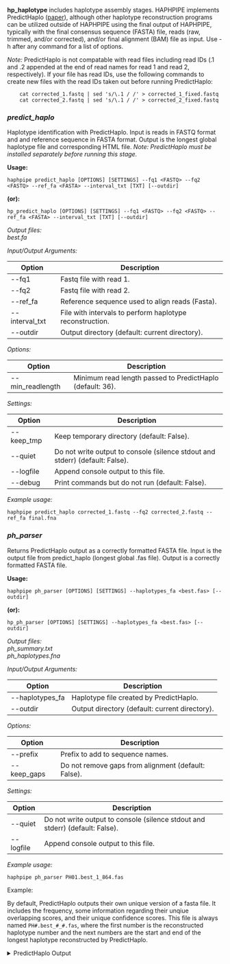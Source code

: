 **hp_haplotype** includes haplotype assembly stages. HAPHPIPE implements PredictHaplo ([paper](https://www.ncbi.nlm.nih.gov/pubmed/26355517)), although other haplotype reconstruction programs can be utilized outside of HAPHPIPE using the final output of HAPHPIPE, typically with the final consensus sequence (FASTA) file, reads (raw, trimmed, and/or corrected), and/or final alignment (BAM) file as input.
Use -h after any command for a list of options. 

_Note:_ PredictHaplo is not compatable with read files including read IDs (.1 and .2 appended at the end of read names for read 1 and read 2, respectively). If your file has read IDs, use the following commands to create new files with the read IDs taken out before running PredictHaplo:
```
	cat corrected_1.fastq | sed 's/\.1 / /' > corrected_1_fixed.fastq
	cat corrected_2.fastq | sed 's/\.1 / /' > corrected_2_fixed.fastq
```

### *predict_haplo*
Haplotype identification with PredictHaplo. Input is reads in FASTQ format and and reference sequence in FASTA format. Output is the longest global haplotype file and corresponding HTML file. _Note: PredictHaplo must be installed separately before running this stage._ 

**Usage:**

`haphpipe predict_haplo [OPTIONS] [SETTINGS] --fq1 <FASTQ> --fq2 <FASTQ> --ref_fa <FASTA> --interval_txt [TXT] [--outdir]`

**(or):**

`hp_predict_haplo [OPTIONS] [SETTINGS] --fq1 <FASTQ> --fq2 <FASTQ> --ref_fa <FASTA> --interval_txt [TXT] [--outdir]`

*Output files:* <br> *best.fa*

*Input/Output Arguments:* 

Option         | Description
---------------|-------------
--fq1          | Fastq file with read 1.
--fq2          | Fastq file with read 2.
--ref_fa       | Reference sequence used to align reads (Fasta).
--interval_txt | File with intervals to perform haplotype reconstruction.
--outdir       | Output directory (default: current directory).

*Options:*

Option           | Description
-----------------|-------------
--min_readlength | Minimum read length passed to PredictHaplo (default: 36).

*Settings:*

Option      | Description
------------|-------------
--keep_tmp  | Keep temporary directory (default: False).
--quiet     | Do not write output to console (silence stdout and stderr) (default: False).
--logfile   | Append console output to this file.
--debug     | Print commands but do not run (default: False).


_Example usage:_

```
haphpipe predict_haplo corrected_1.fastq --fq2 corrected_2.fastq --ref_fa final.fna
```

### *ph_parser*
Returns PredictHaplo output as a correctly formatted FASTA file. Input is the output file from predict_haplo (longest global .fas file). Output is a correctly formatted FASTA file.

**Usage:**

`haphpipe ph_parser [OPTIONS] [SETTINGS] --haplotypes_fa <best.fas> [--outdir]`

**(or):**

`hp_ph_parser [OPTIONS] [SETTINGS] --haplotypes_fa <best.fas> [--outdir]`


*Output files:* <br> *ph_summary.txt* <br> *ph_haplotypes.fna*

*Input/Output Arguments:* 

Option          | Description
----------------|-------------
--haplotypes_fa | Haplotype file created by PredictHaplo.
--outdir        | Output directory (default: current directory).

*Options:*

Option      | Description
------------|-------------
--prefix    | Prefix to add to sequence names.
--keep_gaps | Do not remove gaps from alignment (default: False).

*Settings:*

Option    | Description
----------|-------------
--quiet   | Do not write output to console (silence stdout and stderr) (default: False).
--logfile |Append console output to this file.



_Example usage:_
```
haphpipe ph_parser PH01.best_1_864.fas
```

Example:

By default, PredictHaplo outputs their own unique version of a fasta file. It includes the frequency, some information regarding their unqiue overlapping scores, and their unique confidence scores. This file is always named `PH#.best_#_#.fas`, where the first number is the reconstructed haplotype number and the next numbers are the start and end of the longest haplotype reconstructed by PredictHaplo.

<details>
  <summary>PredictHaplo Output</summary>
```
	$ cat PH01.best_1_1208.fas
	>reconstructed_0
	;Freq:0.190638
	;Overlap quality scores (5,10):1,1
	;Confidence scores
	;~~~~~~~~~~~~~~~~~~~~~~~~~~~~~~~~~~~~~~~~n7~~~y~~~~~t~~~i~jjk~~zz
	;~~~~{~~~~~N{~{~Sx~~~~~~z~K~F~~~~~~~y~~~~~~~|~~F~wx|~~{~~|~~s<|]~~~~~~
	;~m~kj|{|v~{|_`~~~z~~~~~~~jy{y~~~~~a~__~~|~~~~~{wXZ~}~~~qm~xV~~~~~~~}~
	;Q~}~y||~~~}}~~~z~~~~~~{}A~}b|~~u~~|}}|~}}z~}bx~~n||~~||{~}~~d}~bz~~~}
	;|~}}~~~}~~~{|}}g{~~~}~r~}}~~~~u~~{kx{~}~}~|~}~}{}~}~}||~~~~[~}~}}~~~~
	;~~}~~~U||U}~|}}~~}}~~~~}u~b|}~w~~~~~{}|wv~}Dxzp{|}~@~~P~}~}~V~~z}~|ry
	;q~}|}~}~~}t~o~}~f}~~}{~~~}~{~~~~~~~}~~}~~|~~~M~~}~}x~}c~}^v~~~yzA~}~}
	;y}~z}~~~~~~~~~{z~~}~~~}~{}~~~~~}~~~~~~~|~~v~~}~~|y~]|{~||~~~~~~~~||~~
	;Y||~~|Q~|~~~|~~~~~|~~~z~~z~{{{y~~~~~~~~~~w{{~wz|~Z|~z|~~}p|~~|}}~~x}}
	;z}~}}|a|}}}}{}|~~}}~}}~}~{~|~}}~}{}|}|}}}~|}}}}{}}}|}}|}|}}}|}}}}~}}}
	;||}}}}{}}~}~}}}}}}}}}}}~}}}}}}}}}}}}}}}}}y}~}}}}}}}}}}~|}}}}|}}}}|}}}
	;}}}}}}}}|}}}}}}}}~}}}}}}|}}}}}}}}|}}}}}|}}}}|~|}}}}{}}}}}}}}}}}}}}}}}
	;}}=}}}{}}}}}}}}}}}}}}}}}}}}}}}}~||}}|~}}}}}{}}}}}|}}|}}}}}}}}}}}}}|}}
	;|}~}}}}|}}}}}}}}|}|~J}}}}}}~}}}}}}}}}}}}}}}}}}}}|}}`~}}}}|}}}}}}}}}}~
	;|}}}}}}}}}}}~}}}|}}}}}}}}}}|}}}}}}}}}}}t}}{}`}}}}}}|}~}~}|~}}}|k}}}}}
	;|}|~}}|}}~}}~}|}}z}}}}}}}}}}}}}}~}}~}}}~~}|}}}~}}}}}}}}~}~}}||~~}~z}}
	;~~}~}||~|~}|{}||~|z~~||}~|~}}|}~~}|}}~}}|}z~~~~{~}{}~y~~~~~{|}}~~|y~~
	;~|~~||~~~~~~~|n~~{~~~~~~~~~~~~~~~
	;EndOfComments
	ACCAAATGAAAGATTGTACTGAGAGACAGGCTAATTTTTTAGGGAATATCTGGCCTTCCCGCAAGGGAAG
	GCCAGGGAACTTTCCTCAGAGCAGGCTAGAGCCAACAGCCCCACCAGAAGAGAGCTTCAGGCTTGGGGAA
	GCAACAACAAAGCCCTCTCAGAAACAGGAGCCAATAGACAAGGAAATGTATCCTTTAACTTCCCTCAGAT
	CACTCTTTGGCAACGACCCCTTGTCACAATAAAGATAGGGGAGCAACTAAAGGAAGCCCTGTTAGATACA
	GGAGCAGATGATACAGTATTAGAAGAAATGAATTTGCCAGGAAGATGGAAACCAAGAATGATAGGGGGAA
	TCGGGGGTTTTATCAAAGTAAGACAGTATGATCAGATAGCCATAGACATCTGTGGCCATAAAGCTATAGG
	TACAGTATTAGTAGGACCTACACCTGTCAACATAATTGGAAGAAATCTGTTGACTCAGCTTGGTTGCACT
	TTAAATTTTCCCATTAGTCCTATTGAAACTGTACCAGTAAAATTGAAGCCAGGAATGGATGGCCCAAAGG
	TTAAACAATGGCCATTGACAGAAGAAAAAATAAAAGCATTAGTAGAAATTTGTACAGAAATGGAAAAAGA
	AGGGAAAATTTCAAAAATTGGGCCTGAAAATCCATACAATACTCCAGTATTTGCCATAAGGAAAAAAGAC
	AGTACTAAATGGAGAAAATTAGTAGATTTCAGAGAACTTAATAAGAGAACTCAGGACTTCTGGGAAGTCC
	AATTAGGAATACCACATCCCTCAGGGTTAAAAAAGAAAAAATCAGTAACAGTACTGGATGCGGGTGATGC
	ATATTTTTCAGTTCCCTTAGATGAAGACTTCAGAAAGTATACTGCATTTACCATACCTAGTGTAAACAAT
	GAGACACTAGGGATTAGGTATCAGTACAATGTGCTTCCACAAGGATGGAAAGGATCACCAGCAATATTCC
	AAGCTAGCATGACAAAAATCTTAGAGCCTTTTAGAAAACAAAATCCAGACATAGTTATCTATCAATACAT
	GGATGATCTGTATGTAGGATCTGACCTAGAAATAGGGCAGCATAGAACAAAAATAGAGGAACTGAGAGAA
	CATCTGTTGAGGTGGGGGTTTTGCACACCAGACAAGAAACATCAGAAGGAACCTCCATTCCTTTGGATGG
	GTTATGAACTCCATCCTT
	>reconstructed_1
	;Freq:0.294104
	;Overlap quality scores (5,10):1,1
	;Confidence scores
	;~~~~~~~~z~~~~~~~~~|~y~~~~u}|~~~~~}}~~~~~~~ya~|~~}}~~~y~~~j~YXH~~s~
	;~~~~z~~|~~b|}^}xZ}}~}z~t~r~{}~}x}}yb}~~~}~}u~~}~gu|}}{~|}}~ozsw}|}}h~
	;|l}v|^][t}zz}vw}}s}}}}~v}|~|~~}}}~~}}}}}~}}}}}}zo\}}}~}vn}iv}}}}}}}}}
	;v}}~|u}}}}}}}}}|}}}}}}|}^}}[}~}r}}}{|}}|t|}}{z}}pz}}{}}}}}}}v~}y|~}}}
	;}}}}~}}~}}}tz}}`}}}~}}q}}}}}~}y}}|r||}}}}~}}~}}{}}}}}}}}}}}y~}}}}t}}}
	;}}}}}}{|}|}}{r}}}}tv~}}}t}m|~}h}}}}}v}}qt}|y|{|u~}}|}~_}~|~~|}~|}~}|e
	;Y}~}}~}}~}v}t}}}j}}~}}}~}}~|}}}}|}}|}}}~}}}}};}}~}}x}}|}}yu}}}wy`}|~~
	;{}}x}}}}}~}}}~{v}}}}}{}~}}~}~}}|}}}}}}}}}}u}}y~~{g}L}}}}}|~}{~|}|}|}}
	;l}}}}{_}}}}~z~}|}~~|~~x|~}~z~~|~}~~~}~~~}y}~~|k}}Pf}w~~~~T}}}F~~}~z}{
	;{~|}|zZ~s~|}r~}}~~|}}}}}~|}}}}n}}}~}}}}~}}}}}}}}}}}|~}}}}}}~~}}~~~~~}
	;N}}}}}|~}}~}}}}{}}}~}}|~~|}|}}}~|}~}}}}}}D}~}}}}}}}}}}}}}}}}|}}z}|}}}
	;}k}}}}}}}}}}}}}}}}}}}|}}}}}|}}}}}|}}}}}|}}}}|~{~}}}G}~}}}}}~}}}}}}}}}
	;}}h}}~|}|}}}}}}}}}}}}}}}}}}}}}}}}{}}|}}}}|~|}}}}}}}M}}}}}}}~}}}}}}}}}
	;}}~|}}}}}~~~}}}~}}|}g}}}}}}}}~|}}}}}}}}}}}}}}}}}|}~t~}|}}}}}}}||~}}}}
	;|}}}}~}}}}}}~}}}gi}}~}}}}}}}}}}}}|}}~}}g}~}}v}}}}}|{}}}}}}~}}~|e}}}}}
	;}}|}}~}~}~}}~}|~}|}~|||}}}}|~}}~}}}}}}}}|}}~}}~}|~}|y~}~}}}}}|}}~~}~}
	;}}~}~}|~}}}~}}}}~}{}}~}}~}}}||~~}||~}x|}{~|}|~~|~}}}|{~}}~}{}}||~}}}~
	;|~}~}}}~|}}~~|,~~~~~~~~~~~~~~m~~~
	;EndOfComments
	ACCAAATGAAAGATTGTACTGAGAGACAGGCTAATTTTTTAGGGAAGATCTGGCCTTCCCGCGGCGGAAG
	GCCAGGGAATTTTCTTCAGAGCAGACCAGAGCCAACAGCCCCACCAGAAGAGAGCTTCAGGTTTGGGGAG
	GAGACAACAACTCCCTCTCAGAAGCAGGAGCCGAAGGACAAGGAAACATATCCTTTAGCTTCCCTCAAAT
	CACTCTTTGGCAACGACCCCTTGTTACAATAAAGATAGGGGGGCAGCTAAAGGAAGCTCTATTAGATACA
	GGAGCAGATGACACAGTATTAGAAGAAATGGATTTGCCAGGAAGATGGAAACCAAAAATGATAGGGGGAA
	TTGGAGGTTTTATCAAAGTAAAACAGTATGATCAGATACCCATAGAAATTTGTGGACATAAAGTGATAGG
	TACAGTATTAGTAGGACCTACACCTGTCAACATAATTGGAAGAAATCTGTTGACTCAGCTTGGTTGCACT
	TTAAATTTTCCCATTAGTCCTATTGAAACTGTACCAGTAAAATTGAAGCCAGGAATGGATGGCCCAAAGG
	TTAAACAATGGCCATTGACAGAAGAAAAAATAAAAGCATTAATAGAAATCTGTGCAGAAATGGAAAAGGA
	AGGGAAAATTTCAAAAATTGGGCCTGAAAATCCATACAATACTCCAGTATTTGCCATAAGAAAAAAAGAC
	AGTACTAAATGGAGAAAATTAGTAGATTTCAAAGAACTTAATAAGAGAACTCAGGACTTCTGGGAAGTCC
	AATTAGGAATACCACATCCCTCAGGGTTAAAAAAGAAAAAGTCAGTAACAGTACTGGATGTGGGTGATGC
	ATATTTTTCAGTTCCCTTAGATGAAGACTTCAGAAAGTACACTGCATTTACCATACCTAGTGTAAACAAT
	GAGACACCAGGGATTAGGTATCAGTACAATGTGCTTCCACAAGGATGGAAAGGATCACCAGCAATATTCC
	AATGTAGCATGACAAAAATCTTAGAACCTTTTAGAAAACAAAATCCAGATATAGTTATCTATCAATACAT
	GGATGATCTGTATGTAGGATCTGACCTAGAAATAGGGCAGCATAGAACAAAAATAGAGGAACTGAGAGAA
	CATCTGTTGAGGTGGGGGTTTTGCACACCAGACAAGAAACATCAGAAGGAACCTCCATTCCTTTGGATGG
	GTTATGAACTCCATCCTT
	>reconstructed_2
	;Freq:0.515259
	;Overlap quality scores (5,10):4,4
	;Confidence scores
	;~~~~~~~w~~zz~~~~z~~w~|wy~|~~{|~~|~~~~~~~~}~{~hD~~~}|~|}}t~~_;~tue}}S}
	;~}~~p}}l}~P}}ZlvL~z}}h~g~A~x}}}s}}{S~}~}}}}l}~|}SOq}}q}w}}~i\pz~w~~z~
	;}7~|vzUu4|smtgm}~W}}~~}r}n`f`}{PZLSI:Vs_V_}}}}_<db}}}}}CQ}YJ}t}}}~}}}
	;T}}~|}}}}}}}~}}k}}}}}}q}L}}]}}}L}}}tt|~}{q}}{M}lAIu}}}s{}}}~y~}st}|}}
	;z}}}}|}}}}}{q|}Z}}}}}}P~}|}|}}E}}cLbi}vu}}|}}|}g}}}}}}|}~}~{}~}|}{}}}
	;}~}|}}}{{|~}pp}~~~{|}}~}[yEx}}\}}}{}N}uoK}}pauSy}}}v~~J}}q}}v~}c}~}\i
	;]|}}~}|}~}r}Y}}}B}}~||~}}}}{}}}|}|~|}~~~~}}~{w}{}~|R|}s|}k{~}}}ra}q}}
	;o}}d}~}}}}}~}}|X~}}~}e}}}}}}}|}y|}}}}~}|~}c~~b~~nL~a}}}}}~}}m}}~{}}}}
	;g}}}}uLm~l}}`~|n}}~}}|d~~y~u}|tz~~~~|}}~~t}}}tx}|Tu~v}}~}^|~~w~|~}m{}
	;u}}}|w;}{}{}r}||}}z|}|~|}z}||}y}}}~}}}|}}~}}}|}y}}}}}}}~}||}}}}}}~}}|
	;v{}|}}{}}}|~|}}|}}}}}}}}}}|}}}}}|}~}}}}}}p}}||}}}}}~}}}{}}}}}}}z}}}}}
	;}|}}~}}}|}}}}}}}}}}}}}}}}}}}}}}|}||}}|}|}}}}|}|}}}}u}}}}}}}}}}}}}}}}}
	;}}g}}}{}}}}}}}}}}}}}}}}}}}}}}}}}}}}}}}}}}}}y}}}}}|}m}}}}}}}}}}}}}}}}}
	;}}}}}}}}}}}}}}}}}}|}i}}}}}}}}}}|}}}}}}}}}}}}}}}}}}}H}}}}}}}}}|}{}}}}}
	;|}}}}}}}}}}}}}}}}}}}}}}}}}}}}}}}}}}}}}}y}}|}H}}}}}}}}}}}}}}}}}}u}}}}}
	;}}}}}}}}}}}}}}}}}z}}}}}}}}}}}}}}}}|}}}|}}}}}}}}}|}}}}}}}}}}}}|}}}}|}}
	;}}}}}}}}}}}}||}|}}|}}}}}}|}}|}}}~}|}|}}}|}{}}}}|}}}}|{|}}}}x||}}}|{}}
	;}}}}}}}~}}~}~|n}~}}}}}~}}~~|~~~y~,
	;EndOfComments
	ACCAAATGAAAGATTGTACTGAGAGACAGGCTAATTTTTTAGGGAAAATCTGGCCTTCCCACAAGGGAAG
	GCCAGGGAATTTTCTTCAGAGCAGACCAGAGCCAACAGCCCCACCAGAAGAGAGCTTCAGGTTTGGGGAA
	GAGACAACAACTCCCTCTCAGAAGCAGGAGCCGATAGACAAGGAAATGTATCCTTTAGCTTCCCTCAAAT
	CACTCTTTGGCAACGACCCCTCGTCACAATAAAGATAGGGGGGCAACTAAAGGAAGCTCTATTAGATACA
	GGAGCAGATGATACAGTATTAGAAGAAATGAATTTGCCAGGAAGATGGAAACCAAAAATGATAGGGGGAA
	TTGGAGGTTTTATCAAAGTAAAACAGTATGATCAGATACCCATAGAAATCTGTGGACATAAAGCTATAGG
	TACAGTATTAGTAGGACCTACACCTGTCAACATAATTGGAAGAAATCTGTTGACTCAGATTGGTTGCACT
	TTAAATTTTCCCATTAGTCCTATTGAAACTGTACCAGTAAAATTAAAGCCAGGAATGGATGGCCCAAAAG
	TTAAACAATGGCCATTGACAGAAGAAAAAATAAAAGCATTAGTAGAAATTTGTACAGAAATGGAAAAGGA
	AGGGAAAATTTCAAAAATTGGGCCTGAAAATCCATACAATACTCCAGTATTTGCCATAAGGAAAAAAGAC
	AGTACTAAATGGAGAAAATTAGTAGATTTCAGAGAACTTAATAAGAGAACTCAAGACTTCCGGGAAGTCC
	AATTAGGAATACCACATCCCTCAGGGTTAAAAAAGAAAAAATCAGTAACAGTACTGGATGTGGGTGATGC
	ATATTTTTCAGTTCCCTTAGATGAAGACTTCAGAAAGTATACTGCATTTACCATACCTAGTGTAAACAAT
	GAGACACCAGGGATTAGGTATCAGTACAATGTGCTTCCACAAGGATGGAAAGGATCACCAGCAATATTCC
	AAGCTAGCATGACAAAAATCTTAGAGCCTTTTAGAAAACAAAATCCAGACATAGTTATCTATCAATACAT
	GGATGATCTGTATGTAGGATCTGACCTAGAAATAGGGCAGCATAGAACAAAAATAGAGGAACTGAGAGAA
	CATCTGTTGAGGTGGGGGTTTTGCACACCAGACAAGAAACATCAGAAGGAACCTCCATTCCTTTGGATGG
	GTTATGAACTCCATCCCC
```
</details>

*ph_parser* takes this output and creates a proper fasta file with each resontructed haplotype and a text file that has the hpalotype diversity estimate.

<details>
  <summary>PH Parser Output</summary>
```
	$ cat ph_summary.txt
	PH_num_hap 3
	PH_hap_diversity 0.611668153059
	PH_seq_len 1208


	$ cat ph_haplotypes.fna
	>reconstructed_0 Freq=0.190638
	ACCAAATGAAAGATTGTACTGAGAGACAGGCTAATTTTTTAGGGAATATCTGGCCTTCCCGCAAGGGAAG
	GCCAGGGAACTTTCCTCAGAGCAGGCTAGAGCCAACAGCCCCACCAGAAGAGAGCTTCAGGCTTGGGGAA
	GCAACAACAAAGCCCTCTCAGAAACAGGAGCCAATAGACAAGGAAATGTATCCTTTAACTTCCCTCAGAT
	CACTCTTTGGCAACGACCCCTTGTCACAATAAAGATAGGGGAGCAACTAAAGGAAGCCCTGTTAGATACA
	GGAGCAGATGATACAGTATTAGAAGAAATGAATTTGCCAGGAAGATGGAAACCAAGAATGATAGGGGGAA
	TCGGGGGTTTTATCAAAGTAAGACAGTATGATCAGATAGCCATAGACATCTGTGGCCATAAAGCTATAGG
	TACAGTATTAGTAGGACCTACACCTGTCAACATAATTGGAAGAAATCTGTTGACTCAGCTTGGTTGCACT
	TTAAATTTTCCCATTAGTCCTATTGAAACTGTACCAGTAAAATTGAAGCCAGGAATGGATGGCCCAAAGG
	TTAAACAATGGCCATTGACAGAAGAAAAAATAAAAGCATTAGTAGAAATTTGTACAGAAATGGAAAAAGA
	AGGGAAAATTTCAAAAATTGGGCCTGAAAATCCATACAATACTCCAGTATTTGCCATAAGGAAAAAAGAC
	AGTACTAAATGGAGAAAATTAGTAGATTTCAGAGAACTTAATAAGAGAACTCAGGACTTCTGGGAAGTCC
	AATTAGGAATACCACATCCCTCAGGGTTAAAAAAGAAAAAATCAGTAACAGTACTGGATGCGGGTGATGC
	ATATTTTTCAGTTCCCTTAGATGAAGACTTCAGAAAGTATACTGCATTTACCATACCTAGTGTAAACAAT
	GAGACACTAGGGATTAGGTATCAGTACAATGTGCTTCCACAAGGATGGAAAGGATCACCAGCAATATTCC
	AAGCTAGCATGACAAAAATCTTAGAGCCTTTTAGAAAACAAAATCCAGACATAGTTATCTATCAATACAT
	GGATGATCTGTATGTAGGATCTGACCTAGAAATAGGGCAGCATAGAACAAAAATAGAGGAACTGAGAGAA
	CATCTGTTGAGGTGGGGGTTTTGCACACCAGACAAGAAACATCAGAAGGAACCTCCATTCCTTTGGATGG
	GTTATGAACTCCATCCTT
	>reconstructed_1 Freq=0.294104
	ACCAAATGAAAGATTGTACTGAGAGACAGGCTAATTTTTTAGGGAAGATCTGGCCTTCCCGCGGCGGAAG
	GCCAGGGAATTTTCTTCAGAGCAGACCAGAGCCAACAGCCCCACCAGAAGAGAGCTTCAGGTTTGGGGAG
	GAGACAACAACTCCCTCTCAGAAGCAGGAGCCGAAGGACAAGGAAACATATCCTTTAGCTTCCCTCAAAT
	CACTCTTTGGCAACGACCCCTTGTTACAATAAAGATAGGGGGGCAGCTAAAGGAAGCTCTATTAGATACA
	GGAGCAGATGACACAGTATTAGAAGAAATGGATTTGCCAGGAAGATGGAAACCAAAAATGATAGGGGGAA
	TTGGAGGTTTTATCAAAGTAAAACAGTATGATCAGATACCCATAGAAATTTGTGGACATAAAGTGATAGG
	TACAGTATTAGTAGGACCTACACCTGTCAACATAATTGGAAGAAATCTGTTGACTCAGCTTGGTTGCACT
	TTAAATTTTCCCATTAGTCCTATTGAAACTGTACCAGTAAAATTGAAGCCAGGAATGGATGGCCCAAAGG
	TTAAACAATGGCCATTGACAGAAGAAAAAATAAAAGCATTAATAGAAATCTGTGCAGAAATGGAAAAGGA
	AGGGAAAATTTCAAAAATTGGGCCTGAAAATCCATACAATACTCCAGTATTTGCCATAAGAAAAAAAGAC
	AGTACTAAATGGAGAAAATTAGTAGATTTCAAAGAACTTAATAAGAGAACTCAGGACTTCTGGGAAGTCC
	AATTAGGAATACCACATCCCTCAGGGTTAAAAAAGAAAAAGTCAGTAACAGTACTGGATGTGGGTGATGC
	ATATTTTTCAGTTCCCTTAGATGAAGACTTCAGAAAGTACACTGCATTTACCATACCTAGTGTAAACAAT
	GAGACACCAGGGATTAGGTATCAGTACAATGTGCTTCCACAAGGATGGAAAGGATCACCAGCAATATTCC
	AATGTAGCATGACAAAAATCTTAGAACCTTTTAGAAAACAAAATCCAGATATAGTTATCTATCAATACAT
	GGATGATCTGTATGTAGGATCTGACCTAGAAATAGGGCAGCATAGAACAAAAATAGAGGAACTGAGAGAA
	CATCTGTTGAGGTGGGGGTTTTGCACACCAGACAAGAAACATCAGAAGGAACCTCCATTCCTTTGGATGG
	GTTATGAACTCCATCCTT
	>reconstructed_2 Freq=0.515259
	ACCAAATGAAAGATTGTACTGAGAGACAGGCTAATTTTTTAGGGAAAATCTGGCCTTCCCACAAGGGAAG
	GCCAGGGAATTTTCTTCAGAGCAGACCAGAGCCAACAGCCCCACCAGAAGAGAGCTTCAGGTTTGGGGAA
	GAGACAACAACTCCCTCTCAGAAGCAGGAGCCGATAGACAAGGAAATGTATCCTTTAGCTTCCCTCAAAT
	CACTCTTTGGCAACGACCCCTCGTCACAATAAAGATAGGGGGGCAACTAAAGGAAGCTCTATTAGATACA
	GGAGCAGATGATACAGTATTAGAAGAAATGAATTTGCCAGGAAGATGGAAACCAAAAATGATAGGGGGAA
	TTGGAGGTTTTATCAAAGTAAAACAGTATGATCAGATACCCATAGAAATCTGTGGACATAAAGCTATAGG
	TACAGTATTAGTAGGACCTACACCTGTCAACATAATTGGAAGAAATCTGTTGACTCAGATTGGTTGCACT
	TTAAATTTTCCCATTAGTCCTATTGAAACTGTACCAGTAAAATTAAAGCCAGGAATGGATGGCCCAAAAG
	TTAAACAATGGCCATTGACAGAAGAAAAAATAAAAGCATTAGTAGAAATTTGTACAGAAATGGAAAAGGA
	AGGGAAAATTTCAAAAATTGGGCCTGAAAATCCATACAATACTCCAGTATTTGCCATAAGGAAAAAAGAC
	AGTACTAAATGGAGAAAATTAGTAGATTTCAGAGAACTTAATAAGAGAACTCAAGACTTCCGGGAAGTCC
	AATTAGGAATACCACATCCCTCAGGGTTAAAAAAGAAAAAATCAGTAACAGTACTGGATGTGGGTGATGC
	ATATTTTTCAGTTCCCTTAGATGAAGACTTCAGAAAGTATACTGCATTTACCATACCTAGTGTAAACAAT
	GAGACACCAGGGATTAGGTATCAGTACAATGTGCTTCCACAAGGATGGAAAGGATCACCAGCAATATTCC
	AAGCTAGCATGACAAAAATCTTAGAGCCTTTTAGAAAACAAAATCCAGACATAGTTATCTATCAATACAT
	GGATGATCTGTATGTAGGATCTGACCTAGAAATAGGGCAGCATAGAACAAAAATAGAGGAACTGAGAGAA
	CATCTGTTGAGGTGGGGGTTTTGCACACCAGACAAGAAACATCAGAAGGAACCTCCATTCCTTTGGATGG
	GTTATGAACTCCATCCCC
```
</details>

			
